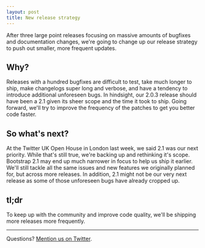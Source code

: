 ```yaml
---
layout: post
title: New release strategy
---
```


After three large point releases focusing on massive amounts of bugfixes and documentation changes, we're going to change up our release strategy to push out smaller, more frequent updates.

## Why?

Releases with a hundred bugfixes are difficult to test, take much longer to ship, make changelogs super long and verbose, and have a tendency to introduce additional unforeseen bugs. In hindsight, our 2.0.3 release should have been a 2.1 given its sheer scope and the time it took to ship. Going forward, we'll try to improve the frequency of the patches to get you better code faster.

## So what's next?

At the Twitter UK Open House in London last week, we said 2.1 was our next priority. While that's still true, we're backing up and rethinking it's scope. Bootstrap 2.1 may end up much narrower in focus to help us ship it earlier. We'll still tackle all the same issues and new features we originally planned for, but across more releases. In addition, 2.1 might not be our very next release as some of those unforeseen bugs have already cropped up.

## tl;dr

To keep up with the community and improve code quality, we'll be shipping more releases more frequently.

-----

Questions? [Mention us on Twitter](https://twitter.com/getbootstrap).
